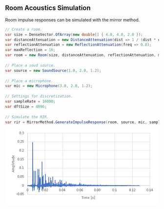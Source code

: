 ## Room Acoustics Simulation

Room impulse responses can be simulated with the mirror method.

```csharp
// Create a room.
var size = DenseVector.OfArray(new double[] { 4.0, 4.0, 2.0 });
var distanceAttenuation = new DistanceAttenuation(dist => 1 / (dist * dist));
var reflectionAttenuation = new ReflectionAttenuation(freq => 0.8);
var maxReflection = 16;
var room = new Room(size, distanceAttenuation, reflectionAttenuation, maxReflection);

// Place a soud source.
var source = new SoundSource(1.0, 2.0, 1.2);

// Place a microphone.
var mic = new Microphone(3.0, 2.0, 1.2);

// Settings for discretization.
var sampleRate = 16000;
var dftSize = 4096;

// Simulate the RIR.
var rir = MirrorMethod.GenerateImpulseResponse(room, source, mic, sampleRate, dftSize);
```

![An example plot of a simulated RIR.](media/rir.png)
